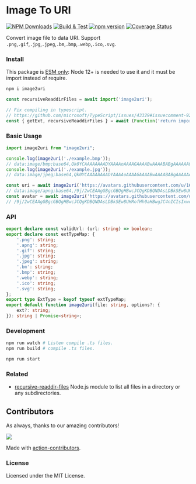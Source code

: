 Image To URI
===

[![NPM Downloads](https://img.shields.io/npm/dm/image2uri.svg?style=flat)](https://www.npmjs.com/package/image2uri)
[![Build & Test](https://github.com/jaywcjlove/image2uri/actions/workflows/ci.yml/badge.svg)](https://github.com/jaywcjlove/image2uri/actions/workflows/ci.yml)
[![npm version](https://img.shields.io/npm/v/image2uri.svg)](https://www.npmjs.com/package/image2uri)
[![Coverage Status](https://jaywcjlove.github.io/image2uri/badges.svg)](https://jaywcjlove.github.io/image2uri/lcov-report/)

Convert image file to data URI. Support `.png`,`.gif`,`.jpg`,`.jpeg`,`.bm`,`.bmp`,`.webp`,`.ico`,`.svg`.

### Install

This package is [ESM only](https://gist.github.com/sindresorhus/a39789f98801d908bbc7ff3ecc99d99c): Node 12+ is needed to use it and it must be import instead of require.

```bash
npm i image2uri
```

```js
const recursiveReaddirFiles = await import('image2uri');

// Fix compiling in typescript.
// https://github.com/microsoft/TypeScript/issues/43329#issuecomment-922544562
const { getExt, recursiveReaddirFiles } = await (Function('return import("image2uri")')()) as Promise<typeof import("image2uri")>;
```

### Basic Usage

```js
import image2uri from "image2uri";

console.log(image2uri('./example.bmp'));
// data:image/bmp;base64,Qk0YCAAAAAAAADYAAAAoAAAAGAAAABwAAAABABgAAAAAAOIHAAA....
console.log(image2uri('./example.jpg'));
// data:image/jpeg;base64,Qk0YCAAAAAAAADYAAAAoAAAAGAAAABwAAAABABgAAAAAAOIHAAA....

const uri = await image2uri('https://avatars.githubusercontent.com/u/1680273?v=4', { ext: '.apng' });
// data:image/apng;base64,/9j/2wCEAAgGBgcGBQgHBwcJCQgKDBQNDAsLDBkSEw8UHRofHh0aHBwgJC4nICIsIxwcKDc
const avatar = await image2uri('https://avatars.githubusercontent.com/u/1680273?v=4');
// /9j/2wCEAAgGBgcGBQgHBwcJCQgKDBQNDAsLDBkSEw8UHRofHh0aHBwgJC4nICIsIxwcKDc
```

### API

```ts
export declare const validUrl: (url: string) => boolean;
export declare const extTypeMap: {
    '.png': string;
    '.apng': string;
    '.gif': string;
    '.jpg': string;
    '.jpeg': string;
    '.bm': string;
    '.bmp': string;
    '.webp': string;
    '.ico': string;
    '.svg': string;
};
export type ExtType = keyof typeof extTypeMap;
export default function image2uri(file: string, options?: {
    ext?: string;
}): string | Promise<string>;
```

### Development

```bash
npm run watch # Listen compile .ts files.
npm run build # compile .ts files.

npm run start
```

### Related

- [recursive-readdir-files](https://github.com/jaywcjlove/recursive-readdir-files) Node.js module to list all files in a directory or any subdirectories.

## Contributors

As always, thanks to our amazing contributors!

<a href="https://github.com/jaywcjlove/image2uri/graphs/contributors">
  <img src="https://jaywcjlove.github.io/image2uri/CONTRIBUTORS.svg" />
</a>

Made with [action-contributors](https://github.com/jaywcjlove/github-action-contributors).

### License

Licensed under the MIT License.
